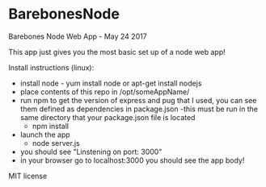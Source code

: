 # BarebonesNode
Barebones Node Web App - May 24 2017

This app just gives you the most basic set up of a node web app!

Install instructions (linux):

  - install node
        - yum install node or apt-get install nodejs
  - place contents of this repo in /opt/someAppName/
  - run npm to get the version of express and pug that I used, you can see them defined as dependencies in package.json
       -this must be run in the same directory that your package.json file is located
       - npm install
  - launch the app
       - node server.js
  - you should see "Linstening on port: 3000"
  - in your browser go to localhost:3000 you should see the app body!

MIT license

